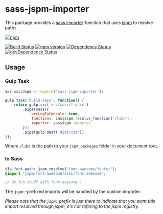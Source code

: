 # sass-jspm-importer
This package provides a [sass importer](https://github.com/sass/node-sass#importer--v200---experimental) function that uses [jspm](https://github.com/jspm/jspm-cli/) to resolve paths.

[![npm](https://nodei.co/npm/sass-jspm-importer.png?downloads=true&downloadRank=true&stars=true)](https://nodei.co/npm/sass-jspm-importer/)


[![Build Status](https://travis-ci.org/idcware/node-sass-jspm-importer.svg?branch=master&style=flat)](https://travis-ci.org/idcware/node-sass-jspm-importer)
[![npm version](https://badge.fury.io/js/sass-jspm-importer.svg)](http://badge.fury.io/js/sass-jspm-importer)
[![Dependency Status](https://david-dm.org/idcware/node-sass-jspm-importer.svg?theme=shields.io)](https://david-dm.org/idcware/node-sass-jspm-importer)
[![devDependency Status](https://david-dm.org/idcware/node-sass-jspm-importer/dev-status.svg?theme=shields.io)](https://david-dm.org/idcware/node-sass-jspm-importer#info=devDependencies)

## Usage

### Gulp Task
```javascript
var sassJspm = require('sass-jspm-importer');

gulp.task('build-sass', function() {
    return gulp.src('src/sass/*.scss')
        .pipe(sass({
            errLogToConsole: true,
            functions: sassJspm.resolve_function('/lib/'),
            importer: sassJspm.importer
        }))
        .pipe(gulp.dest('dist/css'));
});
```

Where `/lib/` is the path to your `jspm_packages` folder in your document root.

### In Sass
```sass
$fa-font-path: jspm_resolve("font-awesome/fonts/");
@import "jspm:font-awesome/scss/font-awesome";

// do fun stuff with font-awesome !
```
The `jspm:`-prefixed imports will be handled by the custom importer.

*Please note that the `jspm:` prefix is just there to indicate that you want this import resolved through jspm, it's not refering to the jspm registry.*
